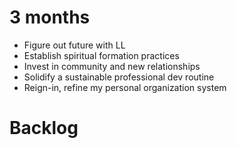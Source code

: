 # 3 months

- Figure out future with LL
- Establish spiritual formation practices
- Invest in community and new relationships
- Solidify a sustainable professional dev routine
- Reign-in, refine my personal organization system

# Backlog